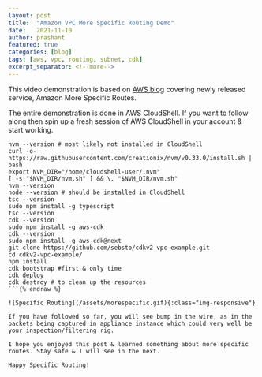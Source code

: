 ```yaml
---
layout: post
title:  "Amazon VPC More Specific Routing Demo"
date:   2021-11-10
author: prashant
featured: true
categories: [blog]
tags: [aws, vpc, routing, subnet, cdk]
excerpt_separator: <!--more-->
---
```


This video demonstration is based on [AWS blog](https://aws.amazon.com/blogs/aws/inspect-subnet-to-subnet-traffic-with-amazon-vpc-more-specific-routing/) covering newly released service, Amazon More Specific Routes. 

The entire demonstration is done in AWS CloudShell. If you want to follow along then spin up a fresh session of AWS CloudShell in your account & start working.

<!--more-->

```bash{% raw %}
nvm --version # most likely not installed in CloudShell
curl -o- https://raw.githubusercontent.com/creationix/nvm/v0.33.0/install.sh | bash
export NVM_DIR="/home/cloudshell-user/.nvm"
[ -s "$NVM_DIR/nvm.sh" ] && \. "$NVM_DIR/nvm.sh"
nvm --version
node --version # should be installed in CloudShell
tsc --version
sudo npm install -g typescript
tsc --version
cdk --version
sudo npm install -g aws-cdk
cdk --version
sudo npm install -g aws-cdk@next
git clone https://github.com/sebsto/cdkv2-vpc-example.git
cd cdkv2-vpc-example/
npm install
cdk bootstrap #first & only time
cdk deploy
cdk destroy # to clean up the resources
```{% endraw %}

![Specific Routing](/assets/morespecific.gif){:class="img-responsive"}

If you have followed so far, you will see bump in the wire, as in the packets being captured in appliance instance which could very well be your inspection/filtering rig.

I hope you enjoyed this post & learned something about more specific routes. Stay safe & I will see in the next.

Happy Specific Routing!
